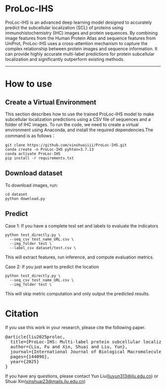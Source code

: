 # ProLoc-IHS
ProLoc-IHS is an advanced deep learning model designed to accurately predict the subcellular localization (SCL) of proteins using immunohistochemistry (IHC) images and protein sequences. By combining image features from the Human Protein Atlas and sequence features from UniProt, ProLoc-IHS uses a cross-attention mechanism to capture the complex relationship between protein images and sequence information. It can provide highly accurate multi-label predictions for protein subcellular localization and significantly outperform existing methods.

---
# How to use
## Create a Virtual Environment
This section describes how to use the trained ProLoc-IHS model to make subcellular localization predictions using a CSV file of sequences and a folder of IHC images.
To run the code, we need to create a virtual environment using Anaconda, and install the required dependencies.The command is as follows：
```
git clone https://github.com/xinshuaiiii/ProLoc-IHS.git
conda create -n ProLoc-IHS pyhton=3.7.13
conda activate ProLoc-IHS
pip install -r requirements.txt
```
## Download dataset
To download images, run:
```
cd dataset
python download.py
```
## Predict
Case 1: If you have a complete test set and labels to evaluate the indicators
```
python test_directly.py \
  --seq_csv test_name_URL.csv \
  --img_folder test \
  --label_csv dataset/test.csv \
```
This will extract features, run inference, and compute evaluation metrics.


Case 2: If you just want to predict the location
```
python test_directly.py \
  --seq_csv test_name_URL.csv \
  --img_folder test \
```
This will skip metric computation and only output the predicted results.

# Citation
If you use this work in your research, please cite the following paper.

<pre>
@article{liu2025proloc,
  title={ProLoc-IHS: Multi-label protein subcellular localization based on immunohistochemical images and sequence information},
  author={Liu, Fu and Xin, Shuai and Liu, Yun},
  journal={International Journal of Biological Macromolecules},
  pages={144096},
  year={2025}
}
</pre>


If you have any questions, please contact Yun Liu(liuyun313@jlu.edu.cn) or Shuai Xin(xinshuai23@mails.jlu.edu.cn)

